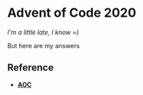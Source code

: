 # Advent of Code 2020

*I'm a little late, I know =)*

But here are my answers

## Reference

- **[AOC](https://adventofcode.com/2020)**
